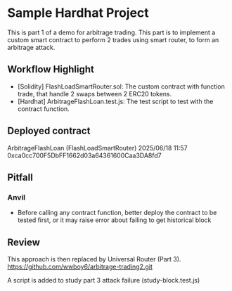# Sample Hardhat Project

This is part 1 of a demo for arbitrage trading. This part is to implement a custom smart contract to perform 2 trades using smart router, to form an arbitrage attack.

## Workflow Highlight

- [Solidity] FlashLoadSmartRouter.sol: The custom contract with function trade, that handle 2 swaps between 2 ERC20 tokens.
- [Hardhat] ArbitrageFlashLoan.test.js: The test script to test with the contract function.

## Deployed contract

ArbitrageFlashLoan (FlashLoadSmartRouter)
2025/06/18 11:57 0xca0cc700F5DbFF1662d03a64361600Caa3DA8fd7

## Pitfall

### Anvil

- Before calling any contract function, better deploy the contract to be tested first, or it may raise error about failing to get historical block

## Review

This approach is then replaced by Universal Router (Part 3).
https://github.com/wwboy6/arbitrage-trading2.git

A script is added to study part 3 attack failure (study-block.test.js)
